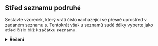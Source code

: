 ## Střed seznamu podruhé

Sestavte vzoreček, který vrátí číslo nacházející se přesně uprostřed v zadaném seznamu s.
Tentokrát však u seznamů sudé délky vyberte jako střed číslo blíž k začátku seznamu.

<details>
<summary><b>Řešení</b></summary>

```python
s = [1, 2, 3, 5, 8, 15, 56]

if len(s) % 2 == 0:  # je sudy
    index = len(s) // 2 - 1
else:
    index = len(s) // 2

stred = s[index]

print(f'stred {s} je {stred}')
```

</details>
